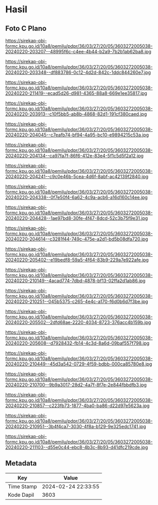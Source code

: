 # Hasil

## Foto C Plano

https://sirekap-obj-formc.kpu.go.id/10a8/pemilu/pdpr/36/03/27/20/05/3603272005038-20240220-203207--48995f6c-c4ee-4b44-b2a9-7b2b1ab62ba8.jpg

https://sirekap-obj-formc.kpu.go.id/10a8/pemilu/pdpr/36/03/27/20/05/3603272005038-20240220-203348--df883786-0c12-4d2d-842c-1ddc844260e7.jpg

https://sirekap-obj-formc.kpu.go.id/10a8/pemilu/pdpr/36/03/27/20/05/3603272005038-20240220-211419--ecad5d26-d981-4365-88a8-669e1ee35817.jpg

https://sirekap-obj-formc.kpu.go.id/10a8/pemilu/pdpr/36/03/27/20/05/3603272005038-20240220-203913--c10f5bb5-ab8b-4868-82d1-191cf380caed.jpg

https://sirekap-obj-formc.kpu.go.id/10a8/pemilu/pdpr/36/03/27/20/05/3603272005038-20240220-204045--c7eafb74-bf94-4a95-bc10-e9894215c53a.jpg

https://sirekap-obj-formc.kpu.go.id/10a8/pemilu/pdpr/36/03/27/20/05/3603272005038-20240220-204134--ca97fa7f-86f6-412e-83e4-5f1c5d5f2a12.jpg

https://sirekap-obj-formc.kpu.go.id/10a8/pemilu/pdpr/36/03/27/20/05/3603272005038-20240220-204241--c9c0e46b-5cea-4d6f-8abf-ac42139f2840.jpg

https://sirekap-obj-formc.kpu.go.id/10a8/pemilu/pdpr/36/03/27/20/05/3603272005038-20240220-204338--0f7e50f4-6a62-4c9a-acb6-a16d160c14ee.jpg

https://sirekap-obj-formc.kpu.go.id/10a8/pemilu/pdpr/36/03/27/20/05/3603272005038-20240220-204428--1ae97bd8-30fe-4f47-8dcd-52c3b75f9e31.jpg

https://sirekap-obj-formc.kpu.go.id/10a8/pemilu/pdpr/36/03/27/20/05/3603272005038-20240220-204614--c3281f44-749c-475e-a2d1-bd5b08dfa720.jpg

https://sirekap-obj-formc.kpu.go.id/10a8/pemilu/pdpr/36/03/27/20/05/3603272005038-20240220-205402--e19bedf8-59a5-4f64-83b9-229a7e922afe.jpg

https://sirekap-obj-formc.kpu.go.id/10a8/pemilu/pdpr/36/03/27/20/05/3603272005038-20240220-210149--4acad774-7dbd-4878-bf13-02ffa2d1ab86.jpg

https://sirekap-obj-formc.kpu.go.id/10a8/pemilu/pdpr/36/03/27/20/05/3603272005038-20240220-210251--045b5375-c265-4e4c-a170-f6d0b6d7f3be.jpg

https://sirekap-obj-formc.kpu.go.id/10a8/pemilu/pdpr/36/03/27/20/05/3603272005038-20240220-205502--2dfd68ae-2220-4034-8723-376acc4b159b.jpg

https://sirekap-obj-formc.kpu.go.id/10a8/pemilu/pdpr/36/03/27/20/05/3603272005038-20240220-205608--d7928432-fb14-4c3d-8a6d-09baf557f798.jpg

https://sirekap-obj-formc.kpu.go.id/10a8/pemilu/pdpr/36/03/27/20/05/3603272005038-20240220-210449--45d3a542-0729-4f59-bdbb-000ca85780e8.jpg

https://sirekap-obj-formc.kpu.go.id/10a8/pemilu/pdpr/36/03/27/20/05/3603272005038-20240220-210700--9b9a3017-28d2-4a7f-8f7e-2e844fbbdfb3.jpg

https://sirekap-obj-formc.kpu.go.id/10a8/pemilu/pdpr/36/03/27/20/05/3603272005038-20240220-210857--c223fb73-1877-4ba0-ba86-d22d97e5623a.jpg

https://sirekap-obj-formc.kpu.go.id/10a8/pemilu/pdpr/36/03/27/20/05/3603272005038-20240220-210951--3b4f4ca7-3030-4f8a-b129-9e325edc1741.jpg

https://sirekap-obj-formc.kpu.go.id/10a8/pemilu/pdpr/36/03/27/20/05/3603272005038-20240220-211103--d55e0c44-ebc8-4b3c-8b93-d41dfc219cde.jpg


## Metadata

| Key        | Value               |
| ---------- | ------------------- |
| Time Stamp | 2024-02-24 22:33:55 |
| Kode Dapil | 3603                |



